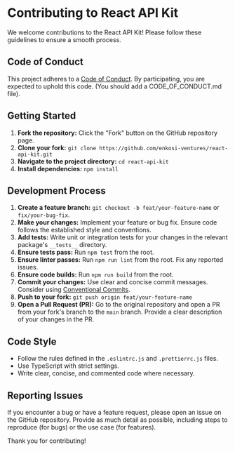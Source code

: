 # Contributing to React API Kit

We welcome contributions to the React API Kit! Please follow these guidelines to ensure a smooth process.

## Code of Conduct

This project adheres to a [Code of Conduct](CODE_OF_CONDUCT.md). By participating, you are expected to uphold this code. (You should add a CODE_OF_CONDUCT.md file).

## Getting Started

1.  **Fork the repository:** Click the "Fork" button on the GitHub repository page.
2.  **Clone your fork:** `git clone https://github.com/enkosi-ventures/react-api-kit.git`
3.  **Navigate to the project directory:** `cd react-api-kit`
4.  **Install dependencies:** `npm install`

## Development Process

1.  **Create a feature branch:** `git checkout -b feat/your-feature-name` or `fix/your-bug-fix`.
2.  **Make your changes:** Implement your feature or bug fix. Ensure code follows the established style and conventions.
3.  **Add tests:** Write unit or integration tests for your changes in the relevant package's `__tests__` directory.
4.  **Ensure tests pass:** Run `npm test` from the root.
5.  **Ensure linter passes:** Run `npm run lint` from the root. Fix any reported issues.
6.  **Ensure code builds:** Run `npm run build` from the root.
7.  **Commit your changes:** Use clear and concise commit messages. Consider using [Conventional Commits](https://www.conventionalcommits.org/).
8.  **Push to your fork:** `git push origin feat/your-feature-name`
9.  **Open a Pull Request (PR):** Go to the original repository and open a PR from your fork's branch to the `main` branch. Provide a clear description of your changes in the PR.

## Code Style

-   Follow the rules defined in the `.eslintrc.js` and `.prettierrc.js` files.
-   Use TypeScript with strict settings.
-   Write clear, concise, and commented code where necessary.

## Reporting Issues

If you encounter a bug or have a feature request, please open an issue on the GitHub repository. Provide as much detail as possible, including steps to reproduce (for bugs) or the use case (for features).

Thank you for contributing!